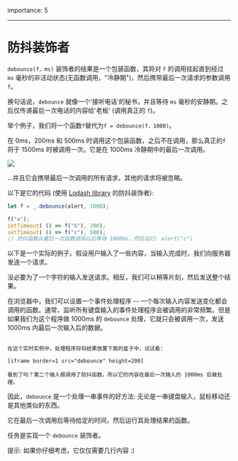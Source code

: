 importance: 5

---

# 防抖装饰者

`debounce(f，ms)` 装饰者的结果是一个包装函数，其将对 `f` 的调用挂起直到经过 `ms` 毫秒的非活动状态(无函数调用，"冷静期")，然后携带最后一次请求的参数调用 `f`。

换句话说，`debounce` 就像一个'接听电话'的秘书，并且等待 `ms` 毫秒的安静期。之后仅传递最后一次电话的内容给'老板' (调用真正的 `f`)。

举个例子，我们将一个函数`f`替代为`f = debounce(f，1000)`。

在 0ms，200ms 和 500ms 时调用这个包装函数，之后不在调用，那么真正的`f`将于 1500ms 时被调用一次。它是在 1000ms 冷静期中的最后一次调用。

![](debounce.svg)

...并且它会携带最后一次调用的所有请求，其他的请求将被忽略。

以下是它的代码 (使用 [Lodash library](https://lodash.com/docs/4.17.15#debounce) 的防抖装饰者):

```js
let f = _.debounce(alert, 1000);

f("a");
setTimeout( () => f("b"), 200);
setTimeout( () => f("c"), 500);
// 防抖函数从最后一次函数调用以后等待 1000ms，然后运行: alert("c")
```

以下是一个实际的例子。假设用户输入了一些内容，当输入完成时，我们向服务器发送一个请求。

没必要为了一个字符的输入发送请求。相反，我们可以稍等片刻，然后发送整个结果。

在浏览器中，我们可以设置一个事件处理程序 -- 一个每次输入内容发送变化都会调用的函数。通常，监听所有键盘输入的事件处理程序会被调用的非常频繁。但是如果我们为这个程序做 1000ms 的 `debounce` 处理，它就只会被调用一次，发送 1000ms 内最后一次输入后的数据。

```online

在这个实时实例中，处理程序将将结果放置下面的盒子中，试试看:

[iframe border=1 src="debounce" height=200]

看到了吗？第二个输入框调用了防抖函数，所以它的内容在最后一次输入的 1000ms 后被处理。
```

因此，`debounce` 是一个处理一串事件的好方法: 无论是一串键盘输入，鼠标移动还是其他类似的东西。

它在最后一次调用后等待给定的时间，然后运行其处理结果的函数。

任务是实现一个 `debounce` 装饰者。

提示: 如果你仔细考虑，它仅仅需要几行内容 :)
